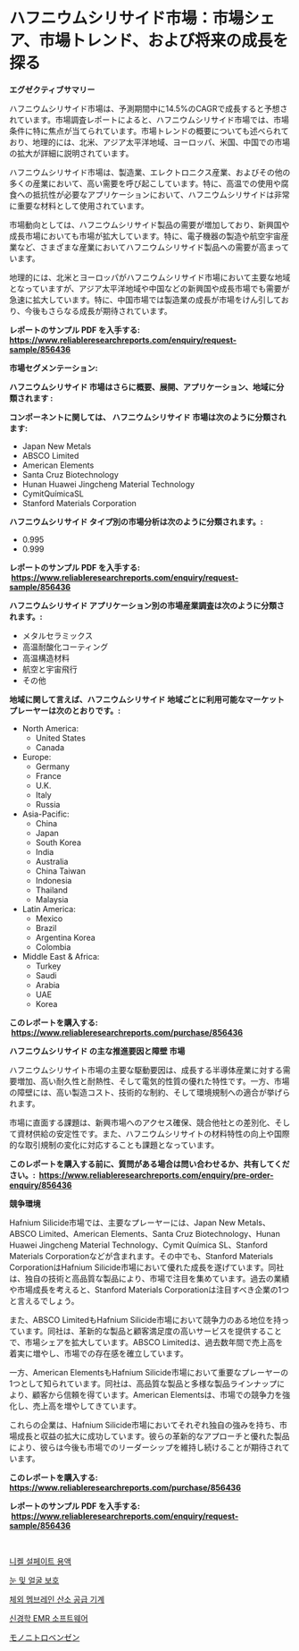 <p><h1>ハフニウムシリサイド市場：市場シェア、市場トレンド、および将来の成長を探る</h1></p><p><strong>エグゼクティブサマリー</strong></p>
<p><p>ハフニウムシリサイド市場は、予測期間中に14.5%のCAGRで成長すると予想されています。市場調査レポートによると、ハフニウムシリサイド市場では、市場条件に特に焦点が当てられています。市場トレンドの概要についても述べられており、地理的には、北米、アジア太平洋地域、ヨーロッパ、米国、中国での市場の拡大が詳細に説明されています。</p><p>ハフニウムシリサイド市場は、製造業、エレクトロニクス産業、およびその他の多くの産業において、高い需要を呼び起こしています。特に、高温での使用や腐食への抵抗性が必要なアプリケーションにおいて、ハフニウムシリサイドは非常に重要な材料として使用されています。</p><p>市場動向としては、ハフニウムシリサイド製品の需要が増加しており、新興国や成長市場においても市場が拡大しています。特に、電子機器の製造や航空宇宙産業など、さまざまな産業においてハフニウムシリサイド製品への需要が高まっています。</p><p>地理的には、北米とヨーロッパがハフニウムシリサイド市場において主要な地域となっていますが、アジア太平洋地域や中国などの新興国や成長市場でも需要が急速に拡大しています。特に、中国市場では製造業の成長が市場をけん引しており、今後もさらなる成長が期待されています。</p></p>
<p><strong>レポートのサンプル PDF を入手する: <a href="https://www.reliableresearchreports.com/enquiry/request-sample/856436">https://www.reliableresearchreports.com/enquiry/request-sample/856436</a></strong></p>
<p><strong>市場セグメンテーション:</strong></p>
<p><strong> ハフニウムシリサイド 市場はさらに概要、展開、アプリケーション、地域に分類されます :</strong></p>
<p><strong>コンポーネントに関しては、 ハフニウムシリサイド 市場は次のように分類されます: &nbsp;</strong></p>
<p><ul><li>Japan New Metals</li><li>ABSCO Limited</li><li>American Elements</li><li>Santa Cruz Biotechnology</li><li>Hunan Huawei Jingcheng Material Technology</li><li>CymitQuímicaSL</li><li>Stanford Materials Corporation</li></ul></p>
<p><strong> ハフニウムシリサイド タイプ別の市場分析は次のように分類されます。:</strong></p>
<p><ul><li>0.995</li><li>0.999</li></ul></p>
<p><strong>レポートのサンプル PDF を入手する: &nbsp;<a href="https://www.reliableresearchreports.com/enquiry/request-sample/856436">https://www.reliableresearchreports.com/enquiry/request-sample/856436</a></strong></p>
<p><strong> ハフニウムシリサイド アプリケーション別の市場産業調査は次のように分類されます。:</strong></p>
<p><ul><li>メタルセラミックス</li><li>高温耐酸化コーティング</li><li>高温構造材料</li><li>航空と宇宙飛行</li><li>その他</li></ul></p>
<p><strong>地域に関して言えば、ハフニウムシリサイド 地域ごとに利用可能なマーケットプレーヤーは次のとおりです。:</strong></p>
<p><ul>
    <li>
        North America:
        <ul>
            <li>United States</li>
            <li>Canada</li>
        </ul>
    </li>
    <li>
        Europe:
        <ul>
            <li>Germany</li>
            <li>France</li>
            <li>U.K.</li>
            <li>Italy</li>
            <li>Russia</li>
        </ul>
    </li>
    <li>
        Asia-Pacific:
        <ul>
            <li>China</li>
            <li>Japan</li>
            <li>South Korea</li>
            <li>India</li>
            <li>Australia</li>
            <li>China Taiwan</li>
            <li>Indonesia</li>
            <li>Thailand</li>
            <li>Malaysia</li>
        </ul>
    </li>
    <li>
        Latin America:
        <ul>
            <li>Mexico</li>
            <li>Brazil</li>
            <li>Argentina Korea</li>
            <li>Colombia</li>
        </ul>
    </li>
    <li>
        Middle East & Africa:
        <ul>
            <li>Turkey</li>
            <li>Saudi</li>
            <li>Arabia</li>
            <li>UAE</li>
            <li>Korea</li>
        </ul>
    </li>
    </ul></p>
<p><strong>このレポートを購入する: &nbsp;<a href="https://www.reliableresearchreports.com/purchase/856436">https://www.reliableresearchreports.com/purchase/856436</a></strong></p>
<p><strong>ハフニウムシリサイド の主な推進要因と障壁 市場</strong></p>
<p><p>ハフニウムシリサイト市場の主要な駆動要因は、成長する半導体産業に対する需要増加、高い耐久性と耐熱性、そして電気的性質の優れた特性です。一方、市場の障壁には、高い製造コスト、技術的な制約、そして環境規制への適合が挙げられます。</p><p>市場に直面する課題は、新興市場へのアクセス確保、競合他社との差別化、そして資材供給の安定性です。また、ハフニウムシリサイトの材料特性の向上や国際的な取引規制の変化に対応することも課題となっています。</p></p>
<p><strong>このレポートを購入する前に、質問がある場合は問い合わせるか、共有してください。:&nbsp; <a href="https://www.reliableresearchreports.com/enquiry/pre-order-enquiry/856436">https://www.reliableresearchreports.com/enquiry/pre-order-enquiry/856436</a></strong></p>
<p><strong>競争環境</strong></p>
<p><p>Hafnium Silicide市場では、主要なプレーヤーには、Japan New Metals、ABSCO Limited、American Elements、Santa Cruz Biotechnology、Hunan Huawei Jingcheng Material Technology、Cymit Química SL、Stanford Materials Corporationなどが含まれます。その中でも、Stanford Materials CorporationはHafnium Silicide市場において優れた成長を遂げています。同社は、独自の技術と高品質な製品により、市場で注目を集めています。過去の業績や市場成長を考えると、Stanford Materials Corporationは注目すべき企業の1つと言えるでしょう。</p><p>また、ABSCO LimitedもHafnium Silicide市場において競争力のある地位を持っています。同社は、革新的な製品と顧客満足度の高いサービスを提供することで、市場シェアを拡大しています。ABSCO Limitedは、過去数年間で売上高を着実に増やし、市場での存在感を確立しています。</p><p>一方、American ElementsもHafnium Silicide市場において重要なプレーヤーの1つとして知られています。同社は、高品質な製品と多様な製品ラインナップにより、顧客から信頼を得ています。American Elementsは、市場での競争力を強化し、売上高を増やしてきています。</p><p>これらの企業は、Hafnium Silicide市場においてそれぞれ独自の強みを持ち、市場成長と収益の拡大に成功しています。彼らの革新的なアプローチと優れた製品により、彼らは今後も市場でのリーダーシップを維持し続けることが期待されています。</p></p>
<p><strong>このレポートを購入する: &nbsp; <a href="https://www.reliableresearchreports.com/purchase/856436">https://www.reliableresearchreports.com/purchase/856436</a></strong></p>
<p><strong>レポートのサンプル PDF を入手する: &nbsp;<a href="https://www.reliableresearchreports.com/enquiry/request-sample/856436">https://www.reliableresearchreports.com/enquiry/request-sample/856436</a></strong><strong></strong></p>
<p>&nbsp;</p>
<p><p><a href="https://medium.com/@trevorkruvalis5678/%EB%8B%89%ED%81%B4-%ED%99%A9%EC%82%B0%EC%95%94%EB%AA%A8%EB%8A%84-%EC%86%94%EB%A3%A8%EC%85%98-%EC%8B%9C%EC%9E%A5-%EB%8F%99%ED%96%A5-%EB%B0%8F-%EC%8B%9C%EC%9E%A5-%EB%B6%84%EC%84%9D%EC%9D%80-2024-2031%EB%85%84-%EA%B8%B0%EA%B0%84%EC%9D%84-%EB%8C%80%EC%83%81%EC%9C%BC%EB%A1%9C-%EC%98%88%EC%B8%A1%EB%90%A9%EB%8B%88%EB%8B%A4-c6bee7d49474">니켈 설페이트 용액</a></p><p><a href="https://github.com/jntpkh496620/Market-Research-Report-List-1/blob/main/90048158363.md">눈 및 얼굴 보호</a></p><p><a href="https://github.com/JonHarrtis67676y/Market-Research-Report-List-1/blob/main/56699258362.md">체외 멤브레인 산소 공급 기계</a></p><p><a href="https://medium.com/@felipegrrady654556/%EC%8B%A0%EA%B2%BD%ED%95%99-emr-%EC%86%8C%ED%94%84%ED%8A%B8%EC%9B%A8%EC%96%B4-%EC%8B%9C%EC%9E%A5-%EA%B7%9C%EB%AA%A8-%EB%B0%8F-%EC%8B%9C%EC%9E%A5-%EB%8F%99%ED%96%A5-%EC%99%84%EC%A0%84%ED%95%9C-%EC%82%B0%EC%97%85-%EA%B0%9C%EC%9A%94-2024%EB%85%84%EC%97%90%EC%84%9C-2031%EB%85%84%EA%B9%8C%EC%A7%80-7dff13d3119d">신경학 EMR 소프트웨어</a></p><p><a href="https://medium.com/@dm15982023/%E3%83%A2%E3%83%8E%E3%83%8B%E3%83%88%E3%83%AD%E3%83%99%E3%83%B3%E3%82%BC%E3%83%B3%E5%B8%82%E5%A0%B4%E3%82%B7%E3%82%A7%E3%82%A2%E3%81%AE%E9%80%B2%E5%8C%96%E3%81%A8%E5%B8%82%E5%A0%B4%E6%88%90%E9%95%B7%E5%8B%95%E5%90%912024%E5%B9%B4-2031%E5%B9%B4-7cef744d42bc">モノニトロベンゼン</a></p></p>
